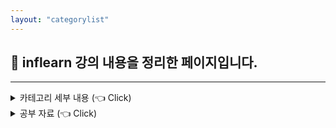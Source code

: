 ```yaml
---
layout: "categorylist"
---
```

## 📝 inflearn 강의 내용을 정리한 페이지입니다.

---

<details class="category-detail">
   <summary class="category-summary"> 카테고리 세부 내용 (👈 Click)</summary>
   <div class="category-content">
      제 IT 기술 공부의 시작과 끝은 인프런입니다~! 영한님 최고!
   </div>
</details>


<details class="category-detail">
    <summary class="category-summary"> 공부 자료 (👈 Click)</summary>
    <div class="category-content">
		<div>
			<strong><a href="https://www.inflearn.com/course/%EC%8A%A4%ED%94%84%EB%A7%81-%EC%9E%85%EB%AC%B8-%EC%8A%A4%ED%94%84%EB%A7%81%EB%B6%80%ED%8A%B8">1. 스프링 입문 - 코드로 배우는 스프링 부트, 웹 MVC, DB 접근 기술</a></strong>
		</div>
		<div>
			<strong><a href="https://www.inflearn.com/course/%EC%8A%A4%ED%94%84%EB%A7%81-%ED%95%B5%EC%8B%AC-%EC%9B%90%EB%A6%AC-%EA%B8%B0%EB%B3%B8%ED%8E%B8">2. 스프링 핵심 원리 - 기본편</a></strong>
       </div>
       <div>
			<strong><a href="https://www.inflearn.com/course/%EC%8A%A4%ED%94%84%EB%A7%81-mvc-1">3. 스프링 MVC 1편 - 백엔드 웹 개발 핵심 기술</a></strong>        
        </div>
		<div>
			<strong><a href="https://www.inflearn.com/course/%EC%8A%A4%ED%94%84%EB%A7%81-mvc-2">4. 스프링 MVC 2편 - 백엔드 웹 개발 활용 기술</a></strong>
        </div>
       <div>
           <strong><a href="https://www.inflearn.com/course/%EC%8A%A4%ED%94%84%EB%A7%81-db-1">5. 스프링 DB 1편 - 데이터 접근 핵심 원리</a></strong>
        </div>
       <div>
           <strong><a href="https://www.inflearn.com/course/%EC%8A%A4%ED%94%84%EB%A7%81-db-2">6. 스프링 DB 2편 - 데이터 접근 활용 기술</a></strong>
        </div>
       <div>
           <strong><a href="https://www.inflearn.com/course/%EC%8A%A4%ED%94%84%EB%A7%81-%ED%95%B5%EC%8B%AC-%EC%9B%90%EB%A6%AC-%EA%B3%A0%EA%B8%89%ED%8E%B8">7. 스프링 핵심 원리 - 고급편</a></strong>
        </div>
       <div>
          <strong><a href="https://www.inflearn.com/course/%EC%8A%A4%ED%94%84%EB%A7%81%EB%B6%80%ED%8A%B8-%ED%95%B5%EC%8B%AC%EC%9B%90%EB%A6%AC-%ED%99%9C%EC%9A%A9">8. 스프링 부트 - 핵심 원리와 활용</a></strong> 
        </div>
       <div>
           <strong><a href="https://www.inflearn.com/course/spring-boot-restful-web-services/dashboard">9. Spring Boot를 이용한 RESTful Web Services 개발</a></strong>
        </div>
       <div>
            <strong><a href="https://www.inflearn.com/course/ORM-JPA-Basic/dashboard">10. 자바 ORM 표준 JPA 프로그래밍 - 기본편</a></strong>
        </div>
      	<div>
            <strong><a href="https://www.inflearn.com/course/%EC%8A%A4%ED%94%84%EB%A7%81-%EB%8D%B0%EC%9D%B4%ED%84%B0-JPA-%EC%8B%A4%EC%A0%84/dashboard">11. 실전! 스프링 데이터 JPA</a></strong>
        </div>
        <div>
          <strong><a href="https://www.inflearn.com/course/querydsl-%EC%8B%A4%EC%A0%84/dashboard">12. 실전! Querydsl</a></strong> 
        </div>
        <div>
           <strong><a href="https://www.inflearn.com/course/%EB%84%A4%ED%8A%B8%EC%9B%8C%ED%81%AC-%ED%95%B5%EC%8B%AC%EC%9D%B4%EB%A1%A0-%EA%B8%B0%EC%B4%88/dashboard">13. 외워서 끝내는 네트워크 핵심이론 - 기초</a></strong> 
        </div>
        <div>
           <strong><a href="https://www.inflearn.com/course/%EB%84%A4%ED%8A%B8%EC%9B%8C%ED%81%AC-%ED%95%B5%EC%8B%AC%EC%9D%B4%EB%A1%A0-%EC%9D%91%EC%9A%A9/dashboard">14. 외워서 끝내는 네트워크 핵심이론 - 응용</a></strong>
        </div>
   </div>
</details>


